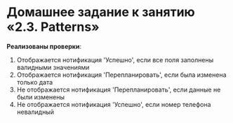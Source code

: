 # Домашнее задание к занятию «2.3. Patterns»

**Реализованы проверки**:

1. Отображается нотификация 'Успешно', если все поля заполнены валидными значениями
1. Отображается нотификация 'Перепланировать', если была изменена только дата
1. Не отображается нотификация 'Перепланировать', если данные не были изменены
1. Не отображается нотификация 'Успешно', если номер телефона невалидный
    
